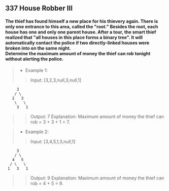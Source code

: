 ## 337 House Robber III
#### The thief has found himself a new place for his thievery again. There is only one entrance to this area, called the "root." Besides the root, each house has one and only one parent house. After a tour, the smart thief realized that "all houses in this place forms a binary tree". It will automatically contact the police if two directly-linked houses were broken into on the same night.<br>Determine the maximum amount of money the thief can rob tonight without alerting the police.

>* Example 1:
>> Input: [3,2,3,null,3,null,1]
```
     3
    / \
   2   3
    \   \ 
     3   1
```
>> Output: 7
>> Explanation: Maximum amount of money the thief can rob = 3 + 3 + 1 = 7.

>* Example 2:
>> Input: [3,4,5,1,3,null,1]
```
     3
    / \
   4   5
  / \   \ 
 1   3   1
```
>> Output: 9
>> Explanation: Maximum amount of money the thief can rob = 4 + 5 = 9.